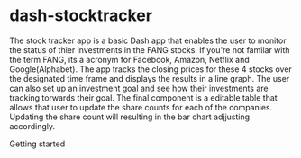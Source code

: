 # dash-stocktracker

The stock tracker app is a basic Dash app that enables the user to monitor the status of thier investments in the FANG stocks. If you're not familar with the term FANG, its a acronym for Facebook, Amazon, Netflix and Google(Alphabet). The app tracks the closing prices for these 4 stocks over the designated time frame and displays the results in a line graph. The user can also set up an investment goal and see how their investments are tracking torwards their goal. The final component is a editable table that allows that user to update the share counts for each of the companies. Updating the share count will resulting in the bar chart adjjusting accordingly. 



Getting started


